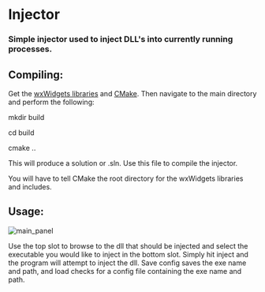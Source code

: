 # Injector
### Simple injector used to inject DLL's into currently running processes.

## Compiling:

Get the [wxWidgets libraries](http://wxwidgets.org/) and [CMake](https://cmake.org/). Then navigate to the main directory and perform the following:

mkdir build

cd build

cmake ..

This will produce a solution or .sln. Use this file to compile the injector.

You will have to tell CMake the root directory for the wxWidgets libraries and includes.

## Usage:

![main_panel](https://user-images.githubusercontent.com/13967957/32491855-1350c6de-c36d-11e7-8ac6-9cb474dd8604.PNG)

Use the top slot to browse to the dll that should be injected and select the executable you would like to inject in the bottom slot. Simply hit inject and the program will attempt to inject the dll. Save config saves the exe name and path, and load checks for a config file containing the exe name and path.